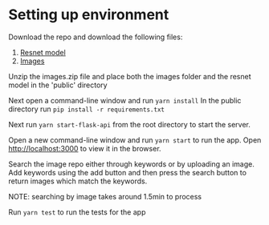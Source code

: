 # Setting up environment

Download the repo and download the following files:
1. [Resnet model](https://drive.google.com/file/d/1EY9VVZKgFTvyOWjvYiqoJCh6VdaS5KuL/view?usp=sharing)
2. [Images](https://drive.google.com/file/d/1GiZvUp_tAZsl7QU3L6BKdkVpDc9eUiFF/view?usp=sharing)

Unzip the images.zip file and place both the images folder and the resnet model in the 'public' directory 

Next open a command-line window and run `yarn install` 
In the public directory run `pip install -r requirements.txt`

Next run `yarn start-flask-api` from the root directory to start the server.

Open a new command-line window and run `yarn start` to run the app.
Open [http://localhost:3000](http://localhost:3000) to view it in the browser.

Search the image repo either through keywords or by uploading an image. Add keywords using the add button and then press the search button to return images which match the keywords. 

NOTE: searching by image takes around 1.5min to process

Run `yarn test` to run the tests for the app